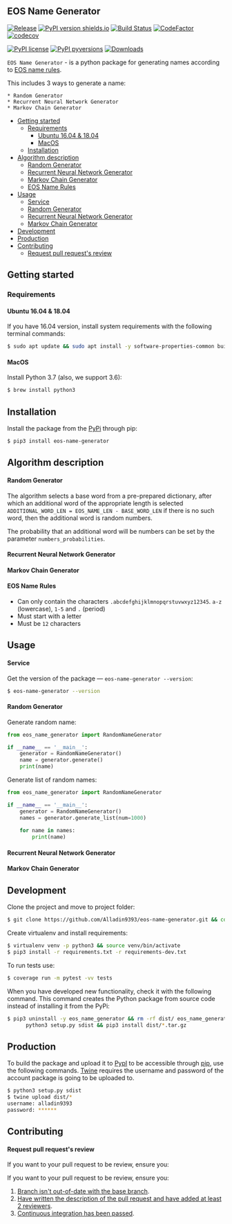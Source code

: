 ## EOS Name Generator 

[![Release](https://img.shields.io/github/release/alladin9393/eos-name-generator.svg)](https://github.com/alladin9393/eos-name-generator/releases)
[![PyPI version shields.io](https://img.shields.io/pypi/v/eos-name-generator.svg)](https://pypi.python.org/pypi/eos-name-generator/)
[![Build Status](https://travis-ci.com/Alladin9393/eos-name-generator.svg?branch=develop)](https://travis-ci.com/Alladin9393/eos-name-generator)
[![CodeFactor](https://www.codefactor.io/repository/github/alladin9393/eos-name-generator/badge)](https://www.codefactor.io/repository/github/alladin9393/eos-name-generator)
[![codecov](https://codecov.io/gh/Alladin9393/eos-name-generator/branch/develop/graph/badge.svg)](https://codecov.io/gh/Alladin9393/eos-name-generator)

[![PyPI license](https://img.shields.io/pypi/l/eos-name-generator.svg)](https://pypi.python.org/pypi/eos-name-generator/)
[![PyPI pyversions](https://img.shields.io/pypi/pyversions/eos-name-generator.svg)](https://pypi.python.org/pypi/eos-name-generator/)
[![Downloads](https://pepy.tech/badge/eos-name-generator)](https://pepy.tech/project/eos-name-generator)

`EOS Name Generator` - is a python package for generating names according to [EOS name rules](#eos-name-rules).

This includes 3 ways to generate a name:

    * Random Generator
    * Recurrent Neural Network Generator
    * Markov Chain Generator
    
  * [Getting started](#getting-started)
    * [Requirements](#getting-started-requirements)
      * [Ubuntu 16.04 & 18.04](#ubuntu-1604--1804)
      * [MacOS](#macos)
    * [Installation](#installation)
  * [Algorithm description](#algorithm-description)
    * [Random Generator](#random-generator)
    * [Recurrent Neural Network Generator](#recurrent-neural-network-generator)
    * [Markov Chain Generator](#markov-chain-generator)
    * [EOS Name Rules](#eos-name-rules)
  * [Usage](#usage)
    * [Service](#service)
    * [Random Generator](#random-generator-usage)
    * [Recurrent Neural Network Generator](#recurrent-neural-network-generator-usage)
    * [Markov Chain Generator](#markov-chain-generator-usage)
  * [Development](#development)
  * [Production](#production)
  * [Contributing](#contributing)
    * [Request pull request's review](#request-pull-requests-review)

## Getting started

<h3 id="getting-started-requirements">Requirements</h4>

#### Ubuntu 16.04 & 18.04

If you have 16.04 version, install system requirements with the following terminal commands:

```bash
$ sudo apt update && sudo apt install -y software-properties-common build-essential
```

#### MacOS

Install Python 3.7 (also, we support 3.6):
```bash
$ brew install python3
```

## Installation

Install the package from the [PyPi](https://pypi.org/project/eos-name-generator) through pip:

```bash
$ pip3 install eos-name-generator
```

## Algorithm description

#### Random Generator

The algorithm selects a base word from a pre-prepared dictionary, after which an additional word of the appropriate 
length is selected `ADDITIONAL_WORD_LEN = EOS_NAME_LEN - BASE_WORD_LEN` if there is no such word, then the additional 
word is random numbers.

The probability that an additional word will be numbers can be set by the parameter `numbers_probabilities`.

#### Recurrent Neural Network Generator

#### Markov Chain Generator

#### EOS Name Rules

* Can only contain the characters `.abcdefghijklmnopqrstuvwxyz12345`. `a-z` (lowercase), `1-5` and `.` (period)
* Must start with a letter
* Must be `12` characters

## Usage

#### Service

Get the version of the package — `eos-name-generator --version`:

```bash
$ eos-name-generator --version
```

#### Random Generator
<a name="random-generator-usage"></a>

Generate random name:

```python
from eos_name_generator import RandomNameGenerator

if __name__ == '__main__':
    generator = RandomNameGenerator()
    name = generator.generate()
    print(name)    
```

Generate list of random names:

```python
from eos_name_generator import RandomNameGenerator

if __name__ == '__main__':
    generator = RandomNameGenerator()
    names = generator.generate_list(num=1000)
    
    for name in names:
        print(name)
```

#### Recurrent Neural Network Generator
<a name="recurrent-neural-network-generator-usage"></a>

#### Markov Chain Generator
<a name="markov-chain-generator-usage"></a>

## Development

Clone the project and move to project folder:

```bash
$ git clone https://github.com/Alladin9393/eos-name-generator.git && cd eos-name-generator
```

Create virtualenv and install requirements:

```bash
$ virtualenv venv -p python3 && source venv/bin/activate
$ pip3 install -r requirements.txt -r requirements-dev.txt
```

To run tests use:

```bash
$ coverage run -m pytest -vv tests
```

When you have developed new functionality, check it with the following command. This command creates the Python 
package from source code instead of installing it from the PyPi:

```bash
$ pip3 uninstall -y eos_name_generator && rm -rf dist/ eos_name_generator.egg-info && \
      python3 setup.py sdist && pip3 install dist/*.tar.gz
```
## Production

To build the package and upload it to [PypI](https://pypi.org/) to be accessible through 
[pip](https://github.com/pypa/pip), use the following commands. [Twine](https://twine.readthedocs.io/en/latest/) 
requires the username and password of the account package is going to be uploaded to.

```bash
$ python3 setup.py sdist
$ twine upload dist/*
username: alladin9393
password: ******
```

## Contributing

#### Request pull request's review

If you want to your pull request to be review, ensure you:

If you want to your pull request to be review, ensure you:
1. [Branch isn't out-of-date with the base branch](https://habrastorage.org/webt/ux/gi/wm/uxgiwmnft08fubvjfd6d-8pw2wq.png).
2. [Have written the description of the pull request and have added at least 2 reviewers](https://camo.githubusercontent.com/55c309334a8b61a4848a6ef25f9b0fb3751ae5e9/68747470733a2f2f686162726173746f726167652e6f72672f776562742f74312f70792f63752f7431707963753162786a736c796f6a6c707935306d7862357969652e706e67).
3. [Continuous integration has been passed](https://habrastorage.org/webt/oz/fl/-n/ozfl-nl-jynrh7ofz8yuz9_gapy.png).
